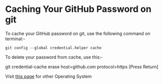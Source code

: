 # Caching Your GitHub Password on git

To cache your GitHub password on git, use the following command on terminal:-

`git config --global credential.helper cache`

To delete your password from cache, use this:-

git credential-cache erase
host=github.com
protocol=https
[Press Return]


Visit [this page](https://help.github.com/articles/caching-your-github-password-in-git) for other Operating System